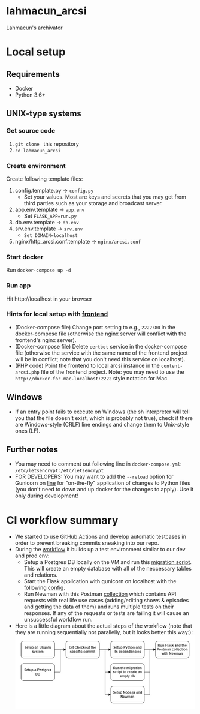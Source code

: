 # lahmacun_arcsi
Lahmacun's archivator  

# Local setup
## Requirements
 - Docker
 - Python 3.6+

## UNIX-type systems
### Get source code
1. `git clone ` this repository
2. `cd lahmacun_arcsi`

### Create environment
Create following template files:
1. config.template.py -> `config.py`
   * Set your values. Most are keys and secrets that you may get from third parties such as your storage and broadcast server. 
2. app.env.template -> `app.env`
   * Set `FLASK_APP=run.py`
3. db.env.template -> `db.env`
4. srv.env.template -> `srv.env`
   * `Set DOMAIN=localhost`
5. nginx/http_arcsi.conf.template -> `nginx/arcsi.conf`

### Start docker
Run `docker-compose up -d`

### Run app
Hit http://localhost in your browser

### Hints for local setup with [frontend](https://github.com/mmmnmnm/lahmacun)
   * (Docker-compose file) Change port setting to e.g., `2222:80` in the docker-compose file (otherwise the nginx server will conflict with the frontend's nginx server). 
   * (Docker-compose file) Delete `certbot` service in the docker-compose file (otherwise the service with the same name of the frontend project will be in conflict; note that you don't need this service on localhost). 
   * (PHP code) Point the frontend to local arcsi instance in the `content-arcsi.php` file of the frontend project. Note: you may need to use the `http://docker.for.mac.localhost:2222` style notation for Mac. 

## Windows
 - If an entry point fails to execute on Windows (the sh interpreter will tell you that the file doesn't exist, which is probably not true), check if there are Windows-style (CRLF) line endings and change them to Unix-style ones (LF). 

## Further notes
   * You may need to comment out following line in `docker-compose.yml`: `/etc/letsencrypt:/etc/letsencrypt`
   * FOR DEVELOPERS: You may want to add the `--reload` option for Gunicorn on [line]( https://github.com/lahmacunradio/arcsi/blob/master/entrypoint.sh#L3) for "on-the-fly" application of changes to Python files (you don't need to down and up docker for the changes to apply). Use it only during development!

# CI workflow summary
   * We started to use GitHub Actions and develop automatic testcases in order to prevent breaking commits sneaking into our repo.
   * During the [workflow]( https://github.com/lahmacunradio/arcsi/blob/master/.github/workflows/main.yml) it builds up a test environment similar to our dev and prod env: 
      * Setup a Postgres DB locally on the VM and run this [migration script]( https://github.com/lahmacunradio/arcsi/blob/master/test/empty_dump.sql). This will create an empty database with all of the neccessary tables and relations.
      * Start the Flask application with gunicorn on localhost with the following [config]( https://github.com/lahmacunradio/arcsi/blob/master/config_ci.py).
      * Run Newman with this Postman [collection]( https://github.com/lahmacunradio/arcsi/blob/master/test/postman/test.postman_collection.json) which contains API requests with real life use cases (adding/editing shows & episodes and getting the data of them) and runs multiple tests on their responses. If any of the requests or tests are failing it will cause an unsuccessful workflow run.
   * Here is a little diagram about the actual steps of the workflow (note that they are running sequentially not parallelly, but it looks better this way:):
   ![](https://github.com/lahmacunradio/arcsi/blob/master/docs/arcsi_ci.jpg)
